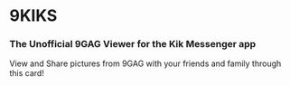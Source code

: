 9KIKS
=====
### The Unofficial 9GAG Viewer for the Kik Messenger app

View and Share pictures from 9GAG with your friends and family through this card!